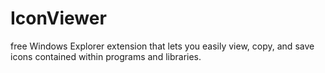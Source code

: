 # IconViewer
free Windows Explorer extension that lets you easily view, copy, and save icons contained within programs and libraries.
